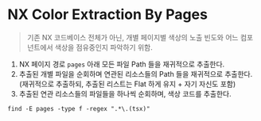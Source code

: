 # NX Color Extraction By Pages

> 기존 NX 코드베이스 전체가 아닌, 개별 페이지별 색상의 노출 빈도와 어느 컴포넌트에서 색상을 점유중인지 파악하기 위함. 

1. NX 페이지 경로 `pages` 아래 모든 파일 Path 들을 재귀적으로 추출한다.
2. 추출된 개별 파일을 순회하며 연관된 리소스들의 Path 들을 재귀적으로 추출한다. (재귀적으로 추출하되, 추출된 리스트는 Flat 하게 유지 + 자기 자신도 포함)
3. 추출된 연관 리소스들의 파일들을 하나씩 순회하며, 색상 코드를 추출한다.

```
find -E pages -type f -regex ".*\.(tsx)"
```